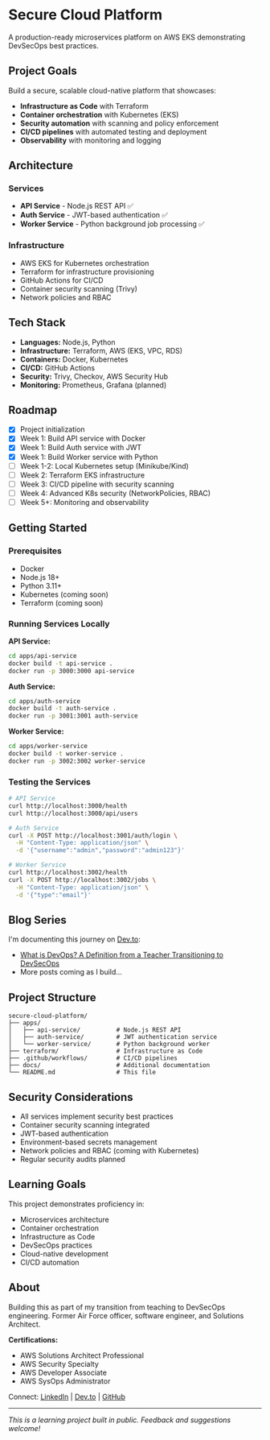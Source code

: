 # Secure Cloud Platform

A production-ready microservices platform on AWS EKS demonstrating DevSecOps best practices.

## Project Goals

Build a secure, scalable cloud-native platform that showcases:

- **Infrastructure as Code** with Terraform
- **Container orchestration** with Kubernetes (EKS)
- **Security automation** with scanning and policy enforcement
- **CI/CD pipelines** with automated testing and deployment
- **Observability** with monitoring and logging

## Architecture

### Services

- **API Service** - Node.js REST API ✅
- **Auth Service** - JWT-based authentication ✅
- **Worker Service** - Python background job processing ✅

### Infrastructure

- AWS EKS for Kubernetes orchestration
- Terraform for infrastructure provisioning
- GitHub Actions for CI/CD
- Container security scanning (Trivy)
- Network policies and RBAC

## Tech Stack

- **Languages:** Node.js, Python
- **Infrastructure:** Terraform, AWS (EKS, VPC, RDS)
- **Containers:** Docker, Kubernetes
- **CI/CD:** GitHub Actions
- **Security:** Trivy, Checkov, AWS Security Hub
- **Monitoring:** Prometheus, Grafana (planned)

## Roadmap

- [x] Project initialization
- [x] Week 1: Build API service with Docker
- [x] Week 1: Build Auth service with JWT
- [x] Week 1: Build Worker service with Python
- [ ] Week 1-2: Local Kubernetes setup (Minikube/Kind)
- [ ] Week 2: Terraform EKS infrastructure
- [ ] Week 3: CI/CD pipeline with security scanning
- [ ] Week 4: Advanced K8s security (NetworkPolicies, RBAC)
- [ ] Week 5+: Monitoring and observability

## Getting Started

### Prerequisites

- Docker
- Node.js 18+
- Python 3.11+
- Kubernetes (coming soon)
- Terraform (coming soon)

### Running Services Locally

**API Service:**

```bash
cd apps/api-service
docker build -t api-service .
docker run -p 3000:3000 api-service
```

**Auth Service:**

```bash
cd apps/auth-service
docker build -t auth-service .
docker run -p 3001:3001 auth-service
```

**Worker Service:**

```bash
cd apps/worker-service
docker build -t worker-service .
docker run -p 3002:3002 worker-service
```

### Testing the Services

```bash
# API Service
curl http://localhost:3000/health
curl http://localhost:3000/api/users

# Auth Service
curl -X POST http://localhost:3001/auth/login \
  -H "Content-Type: application/json" \
  -d '{"username":"admin","password":"admin123"}'

# Worker Service
curl http://localhost:3002/health
curl -X POST http://localhost:3002/jobs \
  -H "Content-Type: application/json" \
  -d '{"type":"email"}'
```

## Blog Series

I'm documenting this journey on [Dev.to](https://dev.to/jeffgrahamcodes):

- [What is DevOps? A Definition from a Teacher Transitioning to DevSecOps](https://dev.to/jeffgrahamcodes/what-is-devops-a-definition-from-a-teacher-transitioning-to-devsecops-3b6n)
- More posts coming as I build...

## Project Structure

```
secure-cloud-platform/
├── apps/
│   ├── api-service/          # Node.js REST API
│   ├── auth-service/         # JWT authentication service
│   └── worker-service/       # Python background worker
├── terraform/                # Infrastructure as Code
├── .github/workflows/        # CI/CD pipelines
├── docs/                     # Additional documentation
└── README.md                 # This file
```

## Security Considerations

- All services implement security best practices
- Container security scanning integrated
- JWT-based authentication
- Environment-based secrets management
- Network policies and RBAC (coming with Kubernetes)
- Regular security audits planned

## Learning Goals

This project demonstrates proficiency in:

- Microservices architecture
- Container orchestration
- Infrastructure as Code
- DevSecOps practices
- Cloud-native development
- CI/CD automation

## About

Building this as part of my transition from teaching to DevSecOps engineering. Former Air Force officer, software engineer, and Solutions Architect.

**Certifications:**

- AWS Solutions Architect Professional
- AWS Security Specialty
- AWS Developer Associate
- AWS SysOps Administrator

Connect: [LinkedIn](https://www.linkedin.com/in/jeffgrahamcodes/) | [Dev.to](https://dev.to/jeffgrahamcodes) | [GitHub](https://github.com/jeffgrahamcodes)

---

_This is a learning project built in public. Feedback and suggestions welcome!_
